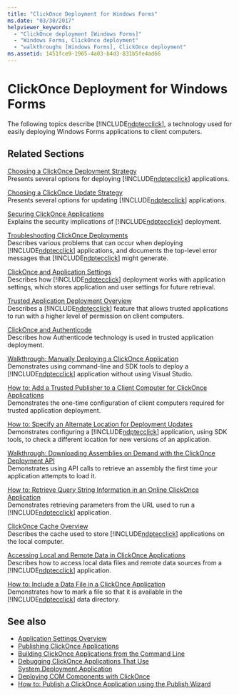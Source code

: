 ```yaml
---
title: "ClickOnce Deployment for Windows Forms"
ms.date: "03/30/2017"
helpviewer_keywords: 
  - "ClickOnce deployment [Windows Forms]"
  - "Windows Forms, ClickOnce deployment"
  - "walkthroughs [Windows Forms], ClickOnce deployment"
ms.assetid: 1451fce9-1965-4a03-b4d3-831b5fe4ad66
---
```

# ClickOnce Deployment for Windows Forms
The following topics describe [!INCLUDE[ndptecclick](../../../includes/ndptecclick-md.md)], a technology used for easily deploying Windows Forms applications to client computers.  
  
## Related Sections  
 [Choosing a ClickOnce Deployment Strategy](/visualstudio/deployment/choosing-a-clickonce-deployment-strategy)  
 Presents several options for deploying [!INCLUDE[ndptecclick](../../../includes/ndptecclick-md.md)] applications.  
  
 [Choosing a ClickOnce Update Strategy](/visualstudio/deployment/choosing-a-clickonce-update-strategy)  
 Presents several options for updating [!INCLUDE[ndptecclick](../../../includes/ndptecclick-md.md)] applications.  
  
 [Securing ClickOnce Applications](/visualstudio/deployment/securing-clickonce-applications)  
 Explains the security implications of [!INCLUDE[ndptecclick](../../../includes/ndptecclick-md.md)] deployment.  
  
 [Troubleshooting ClickOnce Deployments](/visualstudio/deployment/troubleshooting-clickonce-deployments)  
 Describes various problems that can occur when deploying [!INCLUDE[ndptecclick](../../../includes/ndptecclick-md.md)] applications, and documents the top-level error messages that [!INCLUDE[ndptecclick](../../../includes/ndptecclick-md.md)] might generate.  
  
 [ClickOnce and Application Settings](/visualstudio/deployment/clickonce-and-application-settings)  
 Describes how [!INCLUDE[ndptecclick](../../../includes/ndptecclick-md.md)] deployment works with application settings, which stores application and user settings for future retrieval.  
  
 [Trusted Application Deployment Overview](/visualstudio/deployment/trusted-application-deployment-overview)  
 Describes a [!INCLUDE[ndptecclick](../../../includes/ndptecclick-md.md)] feature that allows trusted applications to run with a higher level of permission on client computers.  
  
 [ClickOnce and Authenticode](/visualstudio/deployment/clickonce-and-authenticode)  
 Describes how Authenticode technology is used in trusted application deployment.  
  
 [Walkthrough: Manually Deploying a ClickOnce Application](/visualstudio/deployment/walkthrough-manually-deploying-a-clickonce-application)  
 Demonstrates using command-line and SDK tools to deploy a [!INCLUDE[ndptecclick](../../../includes/ndptecclick-md.md)] application without using Visual Studio.  
  
 [How to: Add a Trusted Publisher to a Client Computer for ClickOnce Applications](/visualstudio/deployment/how-to-add-a-trusted-publisher-to-a-client-computer-for-clickonce-applications)  
 Demonstrates the one-time configuration of client computers required for trusted application deployment.  
  
 [How to: Specify an Alternate Location for Deployment Updates](/visualstudio/deployment/how-to-specify-an-alternate-location-for-deployment-updates)  
 Demonstrates configuring a [!INCLUDE[ndptecclick](../../../includes/ndptecclick-md.md)] application, using SDK tools, to check a different location for new versions of an application.  
  
 [Walkthrough: Downloading Assemblies on Demand with the ClickOnce Deployment API](/visualstudio/deployment/walkthrough-downloading-assemblies-on-demand-with-the-clickonce-deployment-api)  
 Demonstrates using API calls to retrieve an assembly the first time your application attempts to load it.  
  
 [How to: Retrieve Query String Information in an Online ClickOnce Application](/visualstudio/deployment/how-to-retrieve-query-string-information-in-an-online-clickonce-application)  
 Demonstrates retrieving parameters from the URL used to run a [!INCLUDE[ndptecclick](../../../includes/ndptecclick-md.md)] application.  
  
 [ClickOnce Cache Overview](/visualstudio/deployment/clickonce-cache-overview)  
 Describes the cache used to store [!INCLUDE[ndptecclick](../../../includes/ndptecclick-md.md)] applications on the local computer.  
  
 [Accessing Local and Remote Data in ClickOnce Applications](/visualstudio/deployment/accessing-local-and-remote-data-in-clickonce-applications)  
 Describes how to access local data files and remote data sources from a [!INCLUDE[ndptecclick](../../../includes/ndptecclick-md.md)] application.  
  
 [How to: Include a Data File in a ClickOnce Application](/visualstudio/deployment/how-to-include-a-data-file-in-a-clickonce-application)  
 Demonstrates how to mark a file so that it is available in the [!INCLUDE[ndptecclick](../../../includes/ndptecclick-md.md)] data directory.  
  
## See also
- [Application Settings Overview](./advanced/application-settings-overview.md)
- [Publishing ClickOnce Applications](/visualstudio/deployment/publishing-clickonce-applications)
- [Building ClickOnce Applications from the Command Line](/visualstudio/deployment/building-clickonce-applications-from-the-command-line)
- [Debugging ClickOnce Applications That Use System.Deployment.Application](/visualstudio/deployment/debugging-clickonce-applications-that-use-system-deployment-application)
- [Deploying COM Components with ClickOnce](/visualstudio/deployment/deploying-com-components-with-clickonce)
- [How to: Publish a ClickOnce Application using the Publish Wizard](/visualstudio/deployment/how-to-publish-a-clickonce-application-using-the-publish-wizard)
